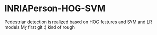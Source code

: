 # INRIAPerson-HOG-SVM
Pedestrian detection is realized based on HOG features and SVM and LR models
My first git :) kind of rough

